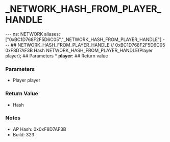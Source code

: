 # _NETWORK_HASH_FROM_PLAYER_HANDLE

--- ns: NETWORK aliases: ["0xBC1D768F2F5D6C05","_NETWORK_HASH_FROM_PLAYER_HANDLE"] --- ## NETWORK_HASH_FROM_PLAYER_HANDLE  // 0xBC1D768F2F5D6C05 0xF8D7AF3B Hash NETWORK_HASH_FROM_PLAYER_HANDLE(Player player);   ## Parameters * **player**:  ## Return value

### Parameters
* Player player

### Return Value
* Hash

### Notes
* AP Hash: 0x0xF8D7AF3B
* Build: 323

